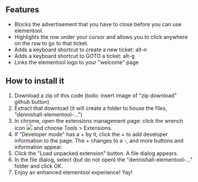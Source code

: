 Features
--------
 * Blocks the advertisement that you have to close before you can use elementool.
 * Highlights the row under your cursor and allows you to click anywhere on the row to go to that ticket.
 * Adds a keyboard shortcut to create a new ticket: alt-n
 * Adds a keyboard shortcut to GOTO a ticket: alt-g
 * Links the elementool logo to your "welcome" page


How to install it
-----------------
 1. Download a zip of this code (todo: insert image of "zip download" github button)
 1. Extract that download (it will create a folder to house the files, "dennishall-elementool-...")
 1. In chrome, open the extensions management page: click the wrench icon <img
    src="http://code.google.com/chrome/extensions/images/toolsmenu.gif" />
    and choose Tools > Extensions.
 1. If "Developer mode" has a + by it, click the + to add developer information to
    the page. The + changes to a -, and more buttons and information appear.
 1. Click the "Load unpacked extension" button. A file dialog appears.
 1. In the file dialog, select (but do not open) the "dennishall-elementool-..." folder and click OK.
 1. Enjoy an enhanced elementool experience! Yay!